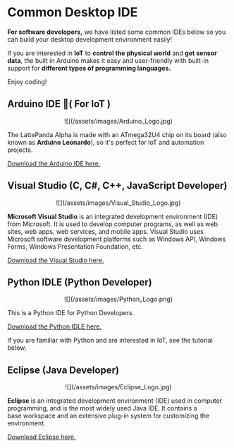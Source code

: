 # Common Desktop IDE

**For software developers,** we have listed some common IDEs below so you can build your desktop development environment easily! 

If you are interested in **IoT** to **control the physical world** and **get sensor data**, the built in Arduino makes it easy and user-friendly with built-in support for **different types of programming languages.**

Enjoy coding!


## Arduino IDE ( For IoT ) 

<center>![](/assets/images/Arduino_Logo.jpg)</center>

The LattePanda Alpha is made with an ATmega32U4 chip on its board (also known as **Arduino Leonardo**), so it's perfect for IoT and automation projects. 

 <a href="https://www.arduino.cc/en/Main/Software" target="_blank">Download the Arduino IDE here.</a>

## Visual Studio (C, C#, C++, JavaScript Developer)

<center>![](/assets/images/Visual_Studio_Logo.jpg)</center>

**Microsoft Visual Studio** is an integrated development environment (IDE) from Microsoft. It is used to develop computer programs, as well as web sites, web apps, web services, and mobile apps. Visual Studio uses Microsoft software development platforms such as Windows API, Windows Forms, Windows Presentation Foundation, etc.

 <a href="https://www.visualstudio.com/" target="_blank">Download the Visual Studio here.</a>

## Python IDLE (Python Developer) 

<center>![](/assets/images/Python_Logo.png)</center>

This is a Python IDE for Python Developers. 

 <a href="https://www.python.org/downloads/" target="_blank">Download the Python IDLE here.</a>

If you are familiar with Python and are interested in IoT, see the tutorial below.

## Eclipse (Java Developer)

<center>![](/assets/images/Eclipse_Logo.jpg)</center>

**Eclipse** is an integrated development environment (IDE) used in computer programming, and is the most widely used Java IDE. It contains a base workspace and an extensive plug-in system for customizing the environment.  

 <a href="https://www.eclipse.org/downloads/" target="_blank">Download Eclipse here.</a>



